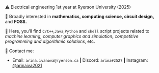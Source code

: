 ⚠️ Electrical engineering 1st year at Ryerson University (2025)

📝 Broadly interested in **mathematics, computing science, circuit design,** and **FOSS.**

🤖 Here, you'll find `C/C++`,`Java`,`Python` and `shell` script projects related to *machine learning, computer graphics and simulation*, *competitive programming and algorithmic solutions*, etc.

🤝 Contact me:
+ Email: `arina.ivanova@ryerson.ca` **|** Discord: `arina#2527` **|** Instagram: [@arinaiva2021](https://www.instagram.com/arinaiva2021/)
